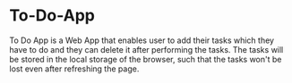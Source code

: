 # To-Do-App
To Do App is a Web App that enables user to add their tasks which they have to do and they can delete it after performing the tasks. 
The tasks will be stored in the local storage of the browser, such that the tasks won't be lost even after refreshing the page.
